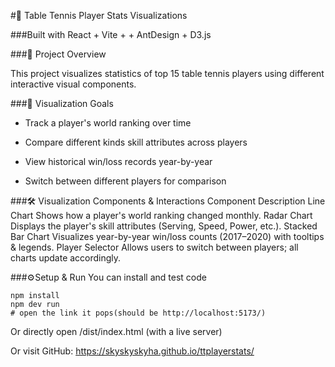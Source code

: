 #🏓 Table Tennis Player Stats Visualizations

###Built with React + Vite + + AntDesign + D3.js

###📌 Project Overview

This project visualizes statistics of top 15 table tennis players using different interactive visual components. 


###🎯 Visualization Goals
- Track a player's world ranking over time

- Compare different kinds skill attributes across players

- View historical win/loss records year-by-year

- Switch between different players for comparison

###🛠️ Visualization Components & Interactions
Component	Description
Line Chart	Shows how a player's world ranking changed monthly.
Radar Chart	Displays the player's skill attributes (Serving, Speed, Power, etc.).
Stacked Bar Chart	Visualizes year-by-year win/loss counts (2017–2020) with tooltips & legends.
Player Selector	Allows users to switch between players; all charts update accordingly.


###⚙️Setup & Run
You can install and test code
```angular2html
npm install
npm dev run
# open the link it pops(should be http://localhost:5173/)
```
Or directly open /dist/index.html (with a live server)

Or visit GitHub: https://skyskyskyha.github.io/ttplayerstats/

